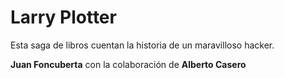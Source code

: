 # Larry Plotter

Esta saga de libros cuentan la historia de un maravilloso hacker.

**Juan Foncuberta** con la colaboración de **Alberto Casero**
